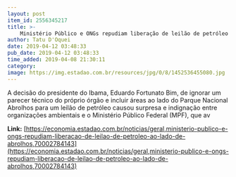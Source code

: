 ```yaml
---
layout: post
item_id: 2556345217
title: >-
    Ministério Público e ONGs repudiam liberação de leilão de petróleo ao lado de Abrolhos
author: Tatu D'Oquei
date: 2019-04-12 03:48:33
pub_date: 2019-04-12 03:48:33
time_added: 2019-04-08 21:30:11
category: 
image: https://img.estadao.com.br/resources/jpg/0/8/1452536455080.jpg
---
```


A decisão do presidente do Ibama, Eduardo Fortunato Bim, de ignorar um parecer técnico do próprio órgão e incluir áreas ao lado do Parque Nacional Abrolhos para um leilão de petróleo causou surpresa e indignação entre organizações ambientais e o Ministério Público Federal (MPF), que av

**Link:** [https://economia.estadao.com.br/noticias/geral,ministerio-publico-e-ongs-repudiam-liberacao-de-leilao-de-petroleo-ao-lado-de-abrolhos,70002784143](https://economia.estadao.com.br/noticias/geral,ministerio-publico-e-ongs-repudiam-liberacao-de-leilao-de-petroleo-ao-lado-de-abrolhos,70002784143)

